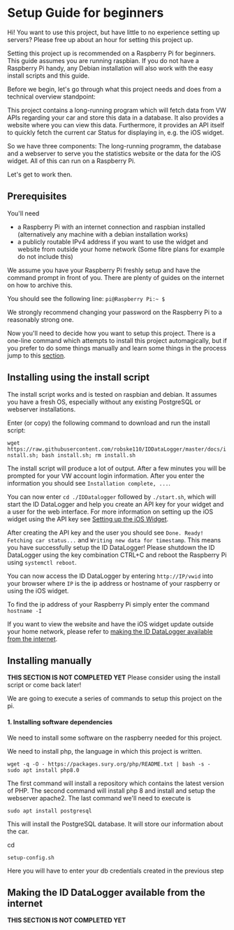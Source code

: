 # Setup Guide for beginners
Hi! You want to use this project, but have little to no experience setting up servers?
Please free up about an hour for setting this project up.

Setting this project up is recommended on a Raspberry Pi for beginners. This guide assumes you are running raspbian.
If you do not have a Raspberry Pi handy, any Debian installation will also work with the easy install scripts and this guide.

Before we begin, let's go through what this project needs and does from a technical overview standpoint:

This project contains a long-running program which will fetch data from VW APIs regarding your car and store this data in a database.
It also provides a website where you can view this data. Furthermore, it provides an API itself to quickly fetch the current car Status for displaying in, e.g. the iOS widget.

So we have three components: The long-running programm, the database and a webserver to serve you the statistics website or the data for the iOS widget.
All of this can run on a Raspberry Pi.

Let's get to work then.

## Prerequisites
You'll need
- a Raspberry Pi with an internet connection and raspbian installed (alternatively any machine with a debian installation works)
- a publicly routable IPv4 address if you want to use the widget and website from outside your home network (Some fibre plans for example do not include this)

We assume you have your Raspberry Pi freshly setup and have the command prompt in front of you.
There are plenty of guides on the internet on how to archive this.

You should see the following line: `pi@Raspberry Pi:~ $`

We strongly recommend changing your password on the Raspberry Pi to a reasonably strong one.

Now you'll need to decide how you want to setup this project.
There is a one-line command which attempts to install this project automagically, but if you prefer to do some things manually and learn some things in the process jump to this [section](#installing-manually).

## Installing using the install script

The install script works and is tested on raspbian and debian.
It assumes you have a fresh OS, especially without any existing PostgreSQL or webserver installations.

Enter (or copy) the following command to download and run the install script:

`wget https://raw.githubusercontent.com/robske110/IDDataLogger/master/docs/install.sh; bash install.sh; rm install.sh`

The install script will produce a lot of output. After a few minutes you will be prompted for your VW account login information.
After you enter the information you should see `Installation complete, ...`.

You can now enter `cd ./IDDatalogger` followed by `./start.sh`, which will start the ID DataLogger and help you create an API key for your widget and a user for the web interface.
For more information on setting up the iOS widget using the API key see [Setting up the iOS Widget](ioswidget.md).

After creating the API key and the user you should see `Done. Ready! Fetching car status...` and `Writing new data for timestamp`.
This means you have successfully setup the ID DataLogger!
Please shutdown the ID DataLogger using the key combination CTRL+C and reboot the Raspberry Pi using `systemctl reboot`.

You can now access the ID DataLogger by entering `http://IP/vwid` into your browser where `IP` is the ip address or hostname of your raspberry or using the iOS widget.

To find the ip address of your Raspberry Pi simply enter the command `hostname -I`

If you want to view the website and have the iOS widget update outside your home network, please refer to [making the ID DataLogger available from the internet](#making-the-id-datalogger-available-from-the-internet).

## Installing manually

**THIS SECTION IS NOT COMPLETED YET**
Please consider using the install script or come back later!

We are going to execute a series of commands to setup this project on the pi.

#### 1. Installing software dependencies

We need to install some software on the raspberry needed for this project.

We need to install php, the language in which this project is written.

```
wget -q -O - https://packages.sury.org/php/README.txt | bash -s -
sudo apt install php8.0
```
The first command will install a repository which contains the latest version of PHP.
The second command will install php 8 and install and setup the webserver apache2.
The last command we'll need to execute is

`sudo apt install postgresql`

This will install the PostgreSQL database. It will store our information about the car.

cd

`setup-config.sh`

Here you will have to enter your db credentials created in the previous step

## Making the ID DataLogger available from the internet

**THIS SECTION IS NOT COMPLETED YET**
